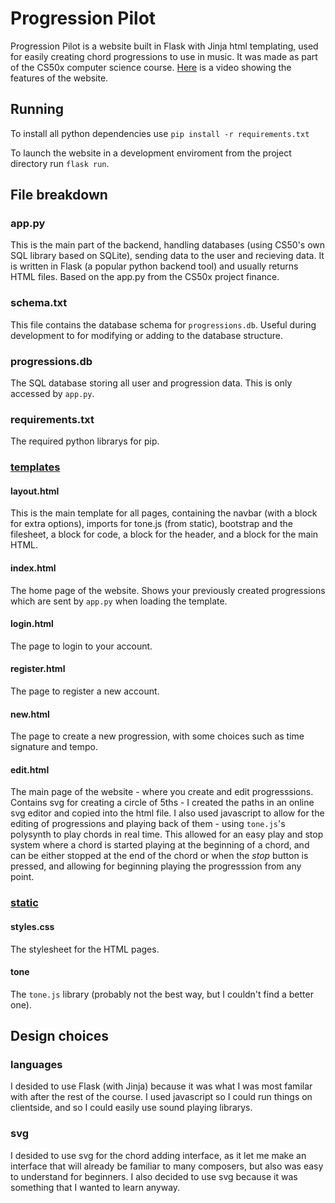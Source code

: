 # Progression Pilot
Progression Pilot is a website built in Flask with Jinja html templating, used for easily creating chord progressions to use in music. It was made as part of the CS50x computer science course. [Here](https://www.youtube.com/watch?v=Hz-QCDL7C0g) is a video showing the features of the website.

## Running
To install all python dependencies use `pip install -r requirements.txt`

To launch the website in a development enviroment from the project directory run `flask run`.

## File breakdown
### app.py
This is the main part of the backend, handling databases (using CS50's own SQL library based on SQLite), sending data to the user and recieving data. It is written in Flask (a popular python backend tool) and usually returns HTML files. Based on the app.py from the CS50x project finance.

### schema.txt
This file contains the database schema for `progressions.db`. Useful during development to for modifying or adding to the database structure.

### progressions.db
The SQL database storing all user and progression data. This is only accessed by `app.py`.

### requirements.txt
The required python librarys for pip.

### <ins>templates</ins>

#### layout.html
This is the main template for all pages, containing the navbar (with a block for extra options), imports for tone.js (from static), bootstrap and the filesheet, a block for code, a block for the header, and a block for the main HTML.

#### index.html
The home page of the website. Shows your previously created progressions which are sent by `app.py` when loading the template.

#### login.html
The page to login to your account.

#### register.html
The page to register a new account.

#### new.html
The page to create a new progression, with some choices such as time signature and tempo.

#### edit.html
The main page of the website - where you create and edit progresssions. Contains svg for creating a circle of 5ths - I created the paths in an online svg editor and copied into the html file. I also used javascript to allow for the editing of progressions and playing back of them - using `tone.js`'s polysynth to play chords in real time. This allowed for an easy play and stop system where a chord is started playing at the beginning of a chord, and can be either stopped at the end of the chord or when the *stop* button is pressed, and allowing for beginning playing the progresssion from any point.

### <ins>static</ins>

#### styles.css
The stylesheet for the HTML pages.

#### tone
The `tone.js` library (probably not the best way, but I couldn't find a better one).

## Design choices
### languages
I desided to use Flask (with Jinja) because it was what I was most familar with after the rest of the course. I used javascript so I could run things on clientside, and so I could easily use sound playing librarys.

### svg
I desided to use svg for the chord adding interface, as it let me make an interface that will already be familiar to many composers, but also was easy to understand for beginners. I also decided to use svg because it was something that I wanted to learn anyway.
